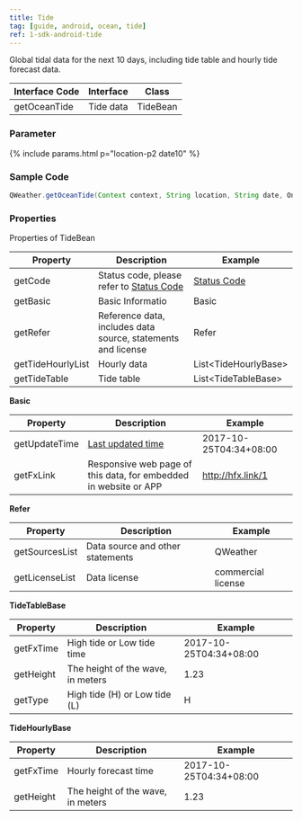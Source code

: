 ```yaml
---
title: Tide
tag: [guide, android, ocean, tide]
ref: 1-sdk-android-tide
---
```


Global tidal data for the next 10 days, including tide table and hourly tide forecast data.


| Interface Code| Interface          | Class  |
| -------- | ---------------- | ------- |
| getOceanTide| Tide data  | TideBean |

### Parameter

{% include params.html p="location-p2 date10" %}

### Sample Code

```java
QWeather.getOceanTide(Context context, String location, String date, OnResultOceanTideListener listener);
```

### Properties

Properties of TideBean

| Property            | Description     | Example                    |
| --------------- | -------- | ---------------------- |
| getCode         | Status code, please refer to [Status Code](/en/docs/resource/status-code/) | [Status Code](/docs/resource/status-code/)        |
| getBasic         | Basic Informatio | Basic       |
| getRefer         | Reference data, includes data source, statements and license | Refer  |
| getTideHourlyList | Hourly data | List\<TideHourlyBase> |
| getTideTable | Tide table | List\<TideTableBase> |

**Basic**

| Property           | Description         | Example             |
| -------------- | ------------ | ------------------ |
| getUpdateTime | [Last updated time](/en/docs/resource/glossary#update-time)  | 2017-10-25T04:34+08:00      |
| getFxLink |Responsive web page of this data, for embedded in website or APP  | http://hfx.link/1 |

**Refer**

| Property           | Description         | Example             |
| -------------- | ------------ | ------------------ |
| getSourcesList | Data source and other statements | QWeather      |
| getLicenseList | Data license     | commercial license |


**TideTableBase**

| Property         | Description                                                                    | Example               |
| ------------ | ----------------------------------------------------- | -------------------- |
| getFxTime      | High tide or Low tide time                                 | 2017-10-25T04:34+08:00|
| getHeight        | The height of the wave, in meters                                       | 1.23            |
| getType       | High tide (H) or Low tide (L)                              |    H    |

**TideHourlyBase**

| Property         | Description                                                                    | Example               |
| ------------ | ----------------------------------------------------- | -------------------- |
| getFxTime      | Hourly forecast time                                 | 2017-10-25T04:34+08:00|
| getHeight        | The height of the wave, in meters                                     | 1.23            |

